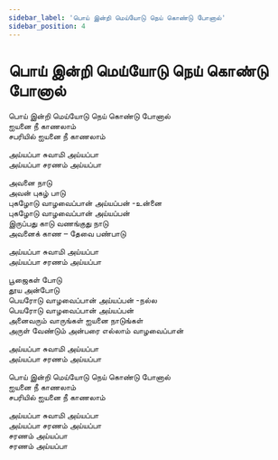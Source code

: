 ```yaml
---
sidebar_label: 'பொய் இன்றி மெய்யோடு நெய் கொண்டு போனால்'
sidebar_position: 4
---
```


# **பொய் இன்றி மெய்யோடு நெய் கொண்டு போனால்**

பொய் இன்றி மெய்யோடு நெய் கொண்டு போனால்  
ஐயனை நீ காணலாம்  
சபரியில் ஐயனை நீ காணலாம்

அய்யப்பா சுவாமி அய்யப்பா  
அய்யப்பா சரணம் அய்யப்பா

அவனை நாடு  
அவன் புகழ் பாடு  
புகழோடு வாழவைப்பான் அய்யப்பன் \-உன்னை  
புகழோடு வாழவைப்பான் அய்யப்பன்  
இருப்பது காடு வணங்குது நாடு  
அவனைக் காண – தேவை பண்பாடு

அய்யப்பா சுவாமி அய்யப்பா  
அய்யப்பா சரணம் அய்யப்பா

பூஜைகள் போடு  
தூய அன்போடு  
பெயரோடு வாழவைப்பான் அய்யப்பன் \-நல்ல  
பெயரோடு வாழவைப்பான் அய்யப்பன்  
அனைவரும் வாருங்கள் ஐயனை நாடுங்கள்  
அருள் வேண்டும் அன்பரை எல்லாம் வாழவைப்பான்

அய்யப்பா சுவாமி அய்யப்பா  
அய்யப்பா சரணம் அய்யப்பா

பொய் இன்றி மெய்யோடு நெய் கொண்டு போனால்  
ஐயனை நீ காணலாம்  
சபரியில் ஐயனை நீ காணலாம்

அய்யப்பா சுவாமி அய்யப்பா  
அய்யப்பா சரணம் அய்யப்பா  
சரணம் அய்யப்பா  
சரணம் அய்யப்பா
